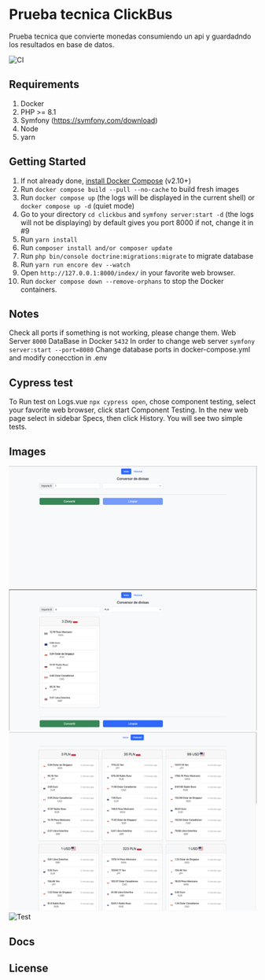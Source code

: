 # Prueba tecnica ClickBus

Prueba tecnica que convierte monedas consumiendo un api y guardadndo los resultados en base de datos.

![CI](https://github.com/dunglas/symfony-docker/workflows/CI/badge.svg)

## Requirements
1. Docker
2. PHP >= 8.1
2. Symfony (https://symfony.com/download)
3. Node
4. yarn

## Getting Started

1. If not already done, [install Docker Compose](https://docs.docker.com/compose/install/) (v2.10+)
2. Run `docker compose build --pull --no-cache` to build fresh images
3. Run `docker compose up` (the logs will be displayed in the current shell) or `docker compose up -d` (quiet mode)
4. Go to your directory `cd clickbus` and `symfony server:start -d` (the logs will not be displaying) by default gives you port 8000 if not, change it in #9
5. Run `yarn install`
6. Run `composer install and/or composer update`
7. Run `php bin/console doctrine:migrations:migrate` to migrate database
8. Run `yarn run encore dev --watch `
9. Open `http://127.0.0.1:8000/index/` in your favorite web browser.
10. Run `docker compose down --remove-orphans` to stop the Docker containers.

## Notes

Check all ports if something is not working, please change them.
Web Server `8000`
DataBase in Docker `5432`
In order to change web server `symfony server:start --port=8080`
Change database ports in docker-compose.yml and modify conecction in .env

## Cypress test
To Run test on Logs.vue `npx cypress open`, chose component testing, select your favorite web browser, click start Component Testing.
In the new web page select in sidebar Specs, then click History.
You will see two simple tests.

## Images
![Pantalla de inicio](https://raw.githubusercontent.com/goeknax/clickbus/master/assets/img/index.png)
![Consulta de conversion ](https://raw.githubusercontent.com/goeknax/clickbus/master/assets/img/index1.png)
![Historial de conversion](https://raw.githubusercontent.com/goeknax/clickbus/master/assets/img/log.png)
![Test](https://raw.githubusercontent.com/goeknax/clickbus/master/assets/img/tests.png)

## Docs

## License